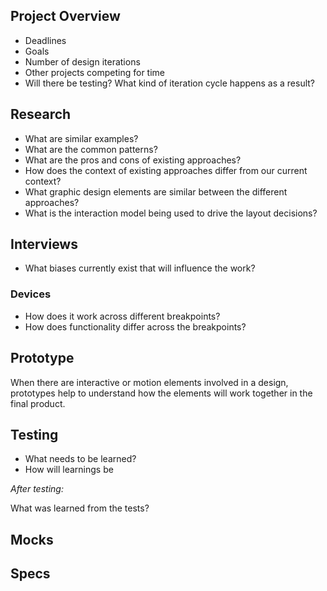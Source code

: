 ## Project Overview

- Deadlines
- Goals
- Number of design iterations
- Other projects competing for time
- Will there be testing? What kind of iteration cycle happens as a result?

## Research

- What are similar examples?
- What are the common patterns?
- What are the pros and cons of existing approaches?
- How does the context of existing approaches differ from our current context?
- What graphic design elements are similar between the different approaches?
- What is the interaction model being used to drive the layout decisions?

## Interviews 
- What biases currently exist that will influence the work?

### Devices

- How does it work across different breakpoints?
- How does functionality differ across the breakpoints?

## Prototype

When there are interactive or motion elements involved in a design, prototypes help to understand how the elements will work together in the final product.

## Testing
- What needs to be learned?
- How will learnings be 

*After testing:*

What was learned from the tests?

## Mocks

## Specs
